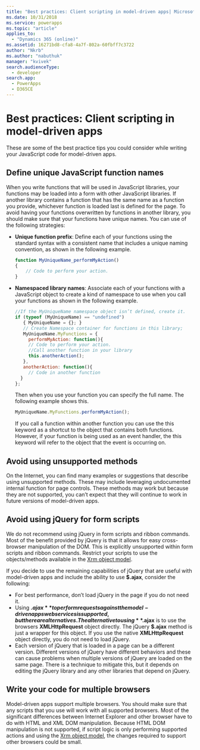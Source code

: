```yaml
---
title: "Best practices: Client scripting in model-driven apps| MicrosoftDocs"
ms.date: 10/31/2018
ms.service: powerapps
ms.topic: "article"
applies_to: 
  - "Dynamics 365 (online)"
ms.assetid: 16271bd8-cfa8-4a7f-802a-60fbff7c3722
author: "Nkrb"
ms.author: "nabuthuk"
manager: "kvivek"
search.audienceType: 
  - developer
search.app: 
  - PowerApps
  - D365CE
---
```

# Best practices: Client scripting in model-driven apps

These are some of the best practice tips you could consider while writing your JavaScript code for model-driven apps.

## Define unique JavaScript function names

When you write functions that will be used in JavaScript libraries, your functions may be loaded into a form with other JavaScript libraries. If another library contains a function that has the same name as a function you provide, whichever function is loaded last is defined for the page. To avoid having your functions overwritten by functions in another library, you should make sure that your functions have unique names. You can use of the following strategies:

- **Unique function prefix**: Define each of your functions using the standard syntax with a consistent name that includes a unique naming convention, as shown in the following example.
    ```JavaScript
    function MyUniqueName_performMyAction()
    {
        // Code to perform your action.
    }
    ```
- **Namespaced library names**: Associate each of your functions with a JavaScript object to create a kind of namespace to use when you call your functions as shown in the following example.
    ```JavaScript
    //If the MyUniqueName namespace object isn’t defined, create it.
    if (typeof (MyUniqueName) == "undefined")
       { MyUniqueName = {}; }
       // Create Namespace container for functions in this library;
       MyUniqueName.MyFunctions = {
         performMyAction: function(){
         // Code to perform your action.
         //Call another function in your library
         this.anotherAction();
       },
       anotherAction: function(){
         // Code in another function
      }
    };
    ```

    Then when you use your function you can specify the full name. The following example shows this.

    ```JavaScript
    MyUniqueName.MyFunctions.performMyAction();
    ```

    If you call a function within another function you can use the this keyword as a shortcut to the object that contains both functions. However, if your function is being used as an event handler, the this keyword will refer to the object that the event is occurring on.

## Avoid using unsupported methods

On the Internet, you can find many examples or suggestions that describe using unsupported methods. These may include leveraging undocumented internal function for page controls. These methods may work but because they are not supported, you can’t expect that they will continue to work in future versions of model-driven apps.

## Avoid using jQuery for form scripts

We do not recommend using jQuery in form scripts and ribbon commands. Most of the benefit provided by jQuery is that it allows for easy cross-browser manipulation of the DOM. This is explicitly unsupported within form scripts and ribbon commands. Restrict your scripts to use the objects/methods available in the [Xrm object model](understand-clientapi-object-model.md). 

If you decide to use the remaining capabilities of jQuery that are useful with model-driven apps and include the ability to use **$.ajax**, consider the following:

- For best performance, don’t load jQuery in the page if you do not need it.
- Using **$.ajax** to perform requests against the model-driven apps web services is supported, but there are alternatives. The alternative to using **$.ajax** is to use the browsers **XMLHttpRequest** object directly. The jQuery **$.ajax** method is just a wrapper for this object. If you use the native **XMLHttpRequest** object directly, you do not need to load jQuery.
- Each version of jQuery that is loaded in a page can be a different version. Different versions of jQuery have different behaviors and these can cause problems when multiple versions of jQuery are loaded on the same page. There is a technique to mitigate this, but it depends on editing the jQuery library and any other libraries that depend on jQuery.


## Write your code for multiple browsers

Model-driven apps support multiple browsers. You should make sure that any scripts that you use will work with all supported browsers. Most of the significant differences between Internet Explorer and other browser have to do with HTML and XML DOM manipulation. Because HTML DOM manipulation is not supported, if script logic is only performing supported actions and using the [Xrm object model](understand-clientapi-object-model.md), the changes required to support other browsers could be small. 
